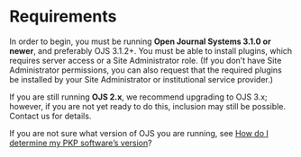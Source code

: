 # Requirements

In order to begin, you must be running ​**Open Journal Systems 3.1.0 or newer**, and preferably OJS 3.1.2+​. You must be able to install plugins, which requires server access or a Site Administrator role. (If you don’t have Site Administrator permissions, you can also request that the required plugins be installed by your Site Administrator or institutional service provider.)

If you are still running ​**OJS 2.x**​, we recommend upgrading to OJS 3.x; however, if you are not yet ready to do this, inclusion may still be possible. Contact us for details.

If you are not sure what version of OJS you are running, see ​[How do I determine my PKP software’s version](https://forum.pkp.sfu.ca/t/how-do-i-determine-my-pkp-softwares-version/28534/2)?